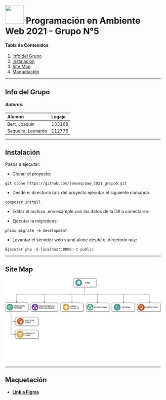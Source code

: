 # <img src="http://www.atunlu.org.ar/wp-content/uploads/2018/12/logo-unlu.png" height="60" width="60"/> Programación en Ambiente Web 2021 - Grupo N°5

#### Tabla de Contenidos
1. [Info del Grupo](#info-del-grupo)
2. [Instalación](#instalación)
3. [Site Map](#site-map)
4. [Maquetación](#maquetación)

---

## Info del Grupo
#### **_Autores:_**
| Alumno | Legajo |
| :--------- | :--------- |
| Bert, Joaquin | 133168 |
| Sequeira, Leonardo | 112776 |

---

## Instalación
Pasos a ejecutar:

* Clonar el proyecto:
```
git clone https://github.com/leoseq/paw_2021_grupo5.git
```
* Desde el directorio raiz del proyecto ejecutar el siguiente comando: 
```
composer install
```
* Editar el archivo .env.example con los datos de la DB a conectarse:

* Ejecutar la migrations:
```
phinx migrate -e development
```

* Levantar el servidor web stand alone desde el directorio raiz:
```
Ejecutar php -S localhost:8000 -t public
```
 
---

## Site Map
![Site Map](https://github.com/leoseq/paw_2021_grupo5/blob/main//public/assets/images/SiteMap.png "Site Map")

---

## Maquetación 
* [**Link a Figma**](https://www.figma.com/file/MK7rWjurfTGyPTFLBqy9gA/Wireframs?node-id=0%3A1)
